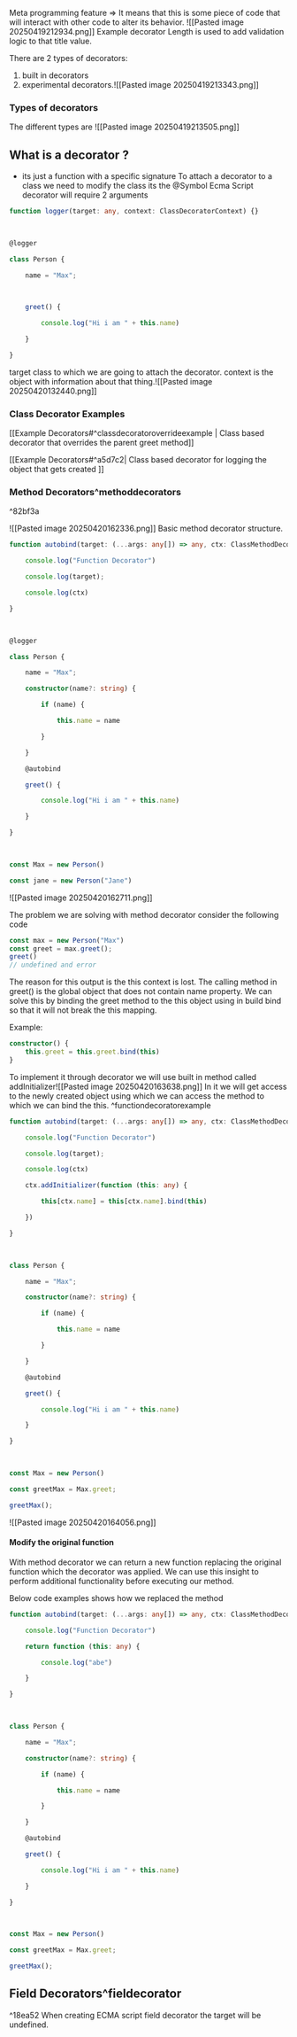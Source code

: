 Meta programming feature => It means that this is some piece of code that will interact with other code to alter its behavior. 
![[Pasted image 20250419212934.png]]
Example decorator Length is used to add validation logic to that title value.

There are 2 types of decorators:
1. built in decorators
2. experimental decorators.![[Pasted image 20250419213343.png]]
### Types of decorators
The different types are ![[Pasted image 20250419213505.png]]


## What is a decorator ?
- its just a  function with a specific signature
To attach a decorator to a class we need to modify the class its the @Symbol
Ecma Script decorator will require 2 arguments

```ts
function logger(target: any, context: ClassDecoratorContext) {}

  

@logger

class Person {

    name = "Max";

  

    greet() {

        console.log("Hi i am " + this.name)

    }

}
```

target class to which we are going to attach the decorator.
context is the object with information about that thing.![[Pasted image 20250420132440.png]]

### Class Decorator Examples

[[Example Decorators#^classdecoratoroverrideexample | Class based decorator that overrides the parent greet method]]

[[Example Decorators#^a5d7c2| Class based decorator for logging the object that gets created ]]



### Method Decorators^methoddecorators

^82bf3a

![[Pasted image 20250420162336.png]]
Basic method decorator structure.

```ts
function autobind(target: (...args: any[]) => any, ctx: ClassMethodDecoratorContext) {

    console.log("Function Decorator")

    console.log(target);

    console.log(ctx)

}

  

@logger

class Person {

    name = "Max";

    constructor(name?: string) {

        if (name) {

            this.name = name

        }

    }

    @autobind

    greet() {

        console.log("Hi i am " + this.name)

    }

}

  

const Max = new Person()

const jane = new Person("Jane")
```
![[Pasted image 20250420162711.png]]

The problem we are solving with method decorator
consider the following code

```ts
const max = new Person("Max")
const greet = max.greet();
greet()
// undefined and error
```
The reason for this output is the this context is lost. The calling method in greet() is the global object that does not contain name property.
We can solve this by binding the greet method to the this object using in build bind so that it will not break the this mapping.

Example:
```ts
constructor() {
	this.greet = this.greet.bind(this)
}
```

To implement it through decorator we will use built in method called addInitializer![[Pasted image 20250420163638.png]]
In it we will get access to the newly created object using which we can access the method to which we can bind the this. ^functiondecoratorexample

```ts
function autobind(target: (...args: any[]) => any, ctx: ClassMethodDecoratorContext) {

    console.log("Function Decorator")

    console.log(target);

    console.log(ctx)

    ctx.addInitializer(function (this: any) {

        this[ctx.name] = this[ctx.name].bind(this)

    })

}

  

class Person {

    name = "Max";

    constructor(name?: string) {

        if (name) {

            this.name = name

        }

    }

    @autobind

    greet() {

        console.log("Hi i am " + this.name)

    }

}

  

const Max = new Person()

const greetMax = Max.greet;

greetMax();
```

![[Pasted image 20250420164056.png]]



#### Modify the original function
With method decorator we can return a new function replacing the original function which the decorator was applied. We can use this insight to perform additional functionality before executing our method.

Below code examples shows how we replaced the method
```ts
function autobind(target: (...args: any[]) => any, ctx: ClassMethodDecoratorContext) {

    console.log("Function Decorator")

    return function (this: any) {

        console.log("abe")

    }

}

  

class Person {

    name = "Max";

    constructor(name?: string) {

        if (name) {

            this.name = name

        }

    }

    @autobind

    greet() {

        console.log("Hi i am " + this.name)

    }

}

  

const Max = new Person()

const greetMax = Max.greet;

greetMax();
```



## Field Decorators^fieldecorator

^18ea52
When creating ECMA script field decorator the target will be undefined.


